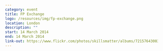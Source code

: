 ```yaml
---
category: event
title: FP Exchange
logo: /resources/img/fp-exchange.png
location: London
description: ""
start: 14 March 2014
end: 14 March 2014
link-out: https://www.flickr.com/photos/skillsmatter/albums/72157643003566874/
---
```

